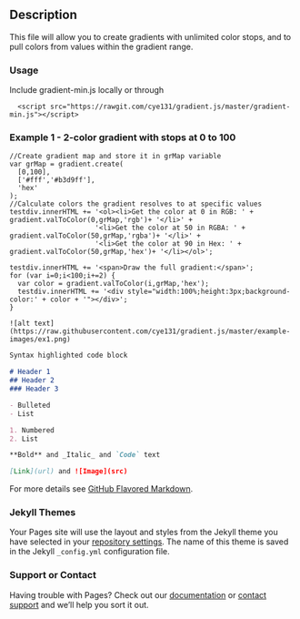 ## Description
This file will allow you to create gradients with unlimited color stops, and to pull colors from values within the gradient range.

### Usage
Include gradient-min.js locally or through
```
  <script src="https://rawgit.com/cye131/gradient.js/master/gradient-min.js"></script>
```


### Example 1 - 2-color gradient with stops at 0 to 100
```
//Create gradient map and store it in grMap variable
var grMap = gradient.create(
  [0,100],
  ['#fff','#b3d9ff'],
  'hex'
);
//Calculate colors the gradient resolves to at specific values
testdiv.innerHTML += '<ol><li>Get the color at 0 in RGB: ' + gradient.valToColor(0,grMap,'rgb')+ '</li>' +
                     '<li>Get the color at 50 in RGBA: ' + gradient.valToColor(50,grMap,'rgba')+ '</li>' +
                     '<li>Get the color at 90 in Hex: ' + gradient.valToColor(50,grMap,'hex')+ '</li></ol>';

testdiv.innerHTML += '<span>Draw the full gradient:</span>';
for (var i=0;i<100;i+=2) {
  var color = gradient.valToColor(i,grMap,'hex');
  testdiv.innerHTML += '<div style="width:100%;height:3px;background-color:' + color + '"></div>';
}

![alt text](https://raw.githubusercontent.com/cye131/gradient.js/master/example-images/ex1.png)
```

```markdown
Syntax highlighted code block

# Header 1
## Header 2
### Header 3

- Bulleted
- List

1. Numbered
2. List

**Bold** and _Italic_ and `Code` text

[Link](url) and ![Image](src)
```

For more details see [GitHub Flavored Markdown](https://guides.github.com/features/mastering-markdown/).

### Jekyll Themes

Your Pages site will use the layout and styles from the Jekyll theme you have selected in your [repository settings](https://github.com/cye131/gradient.js/settings). The name of this theme is saved in the Jekyll `_config.yml` configuration file.

### Support or Contact

Having trouble with Pages? Check out our [documentation](https://help.github.com/categories/github-pages-basics/) or [contact support](https://github.com/contact) and we’ll help you sort it out.
